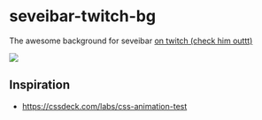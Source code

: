 # seveibar-twitch-bg

The awesome background for seveibar [on twitch (check him outtt)](https://twitch.tv/seveibar)

![](https://user-images.githubusercontent.com/1910070/95817909-a54e7980-0cf0-11eb-88d2-b6ee4bd7d5d7.png)

## Inspiration

- https://cssdeck.com/labs/css-animation-test
